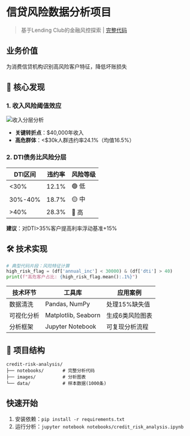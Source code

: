 # 信贷风险数据分析项目
> 基于Lending Club的金融风控探索 | [完整代码](credit-risk-analysis.ipynb)

## 业务价值
为消费信贷机构识别高风险客户特征，降低坏账损失

## 📌 核心发现
### 1. 收入风险阈值效应
![收入分层分析](images/income_default.png)
- **关键转折点**：$40,000年收入  
- **高危群体**：<$30k人群违约率24.1%（均值16.5%）

### 2. DTI债务比风险分层
| DTI区间 | 违约率 | 风险等级 |
|---------|--------|----------|
| <30%    | 12.1%  | 🟢 低     |
| 30%-40% | 18.7%  | 🟡 中     |
| >40%    | 28.3%  | 🔴 高     |

**建议**：对DTI>35%客户提高利率浮动基准+15%

## 🛠 技术实现
```python
# 典型代码片段：风险特征计算
high_risk_flag = (df['annual_inc'] < 30000) & (df['dti'] > 40)
print(f"高危客户占比: {high_risk_flag.mean():.1%}")
```

| 技术环节       | 工具库                  | 应用案例                  |
|----------------|-------------------------|---------------------------|
| 数据清洗       | Pandas, NumPy          | 处理15%缺失值             |
| 可视化分析     | Matplotlib, Seaborn    | 生成6类风险图表           |
| 分析框架       | Jupyter Notebook       | 可复现分析流程            |

## 📂 项目结构
```
credit-risk-analysis/
├── notebooks/       # 完整分析代码
├── images/          # 分析图表
└── data/            # 样本数据(1000条)
```

## 快速开始
1. 安装依赖：`pip install -r requirements.txt`
2. 运行分析：`jupyter notebook notebooks/credit_risk_analysis.ipynb`
